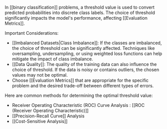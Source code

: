 In [[binary classification]] problems, a threshold value is used to convert predicted probabilities into discrete class labels. The choice of threshold significantly impacts the model's performance, affecting [[Evaluation Metrics]].

Important Considerations:
* [[Imbalanced Datasets|Class Imbalance]]: If the classes are imbalanced, the choice of threshold can be significantly affected. Techniques like oversampling, undersampling, or using weighted loss functions can help mitigate the impact of class imbalance.
* [[Data Quality]]: The quality of the training data can also influence the choice of threshold. If the data is noisy or contains outliers, the chosen values may not be optimal.
* Choose [[Evaluation Metrics]] that are appropriate for the specific problem and the desired trade-off between different types of errors.

Here are common methods for determining the optimal threshold value:
- Receiver Operating Characteristic (ROC) Curve Analysis : [[ROC (Receiver Operating Characteristic)]]
- [[Precision-Recall Curve]] Analysis
- [[Cost-Sensitive Analysis]]